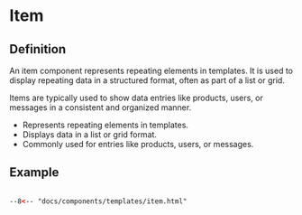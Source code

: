 # Item

## Definition

An item component represents repeating elements in templates. It is used to display repeating data in a structured format, often as part of a list or grid.

Items are typically used to show data entries like products, users, or messages in a consistent and organized manner.

- Represents repeating elements in templates.
- Displays data in a list or grid format.
- Commonly used for entries like products, users, or messages.

## Example

```html

--8<-- "docs/components/templates/item.html"

```
